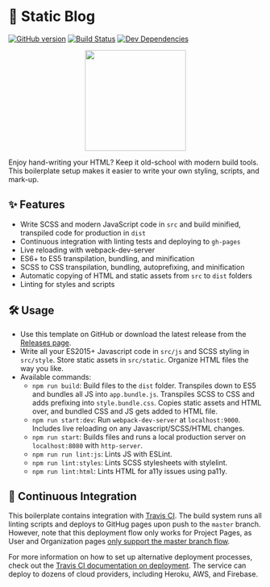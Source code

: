 # 🚀 Static Blog

[![GitHub version](https://badge.fury.io/gh/peter-stoyanov%2Fstatic_blog.svg)](https://badge.fury.io/gh/peter-stoyanov%2Fstatic_blog)
[![Build Status](https://travis-ci.org/peter-stoyanov/static_blog.svg?branch=master)](https://travis-ci.org/peter-stoyanov/static_blog)
[![Dev Dependencies](https://david-dm.org/peter-stoyanov/static_blog/dev-status.svg)](https://david-dm.org/erickzhao/static-html-webpack-boilerplate?type=dev)


<p align="center">
  <img width="200" height="200" src="https://i.imgur.com/y8m5pkQ.png">
</p>

Enjoy hand-writing your HTML? Keep it old-school with modern build tools. This boilerplate setup makes it easier to write your own styling, scripts, and mark-up.

## ✨ Features

- Write SCSS and modern JavaScript code in `src` and build minified, transpiled code for production in `dist`
- Continuous integration with linting tests and deploying to `gh-pages`
- Live reloading with webpack-dev-server
- ES6+ to ES5 transpilation, bundling, and minification
- SCSS to CSS transpilation, bundling, autoprefixing, and minification
- Automatic copying of HTML and static assets from `src` to `dist` folders
- Linting for styles and scripts

## 🛠 Usage

- Use this template on GitHub or download the latest release from the [Releases page](https://github.com/erickzhao/static-html-webpack-boilerplate/releases).
- Write all your ES2015+ Javascript code in `src/js` and SCSS styling in `src/style`. Store static assets in `src/static`. Organize HTML files the way you like.
- Available commands:
  - `npm run build`: Build files to the `dist` folder. Transpiles down to ES5 and bundles all JS into `app.bundle.js`. Transpiles SCSS to CSS and adds prefixing into `style.bundle.css`. Copies static assets and HTML over, and bundled CSS and JS gets added to HTML file.
  - `npm run start:dev`: Run `webpack-dev-server` at `localhost:9000`. Includes live reloading on any Javascript/SCSS/HTML changes.
  - `npm run start`: Builds files and runs a local production server on `localhost:8080` with `http-server`.
  - `npm run run lint:js`: Lints JS with ESLint.
  - `npm run lint:styles`: Lints SCSS stylesheets with stylelint.
  - `npm run lint:html`: Lints HTML for a11y issues using pa11y.

## 🔄 Continuous Integration

This boilerplate contains integration with [Travis CI](https://travis-ci.org/). The build system runs all linting scripts and deploys to GitHug pages upon push to the `master` branch. However, note that this deployment flow only works for Project Pages, as User and Organization pages [only support the master branch flow](https://help.github.com/articles/user-organization-and-project-pages/).

For more information on how to set up alternative deployment processes, check out the [Travis CI documentation on deployment](https://docs.travis-ci.com/user/deployment). The service can deploy to dozens of cloud providers, including Heroku, AWS, and Firebase.
